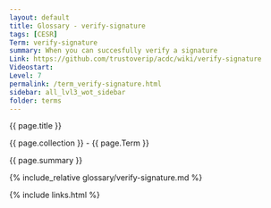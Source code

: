 ```yaml
---
layout: default
title: Glossary - verify-signature
tags: [CESR]
Term: verify-signature
summary: When you can succesfully verify a signature
Link: https://github.com/trustoverip/acdc/wiki/verify-signature
Videostart: 
Level: 7
permalink: /term_verify-signature.html
sidebar: all_lvl3_wot_sidebar
folder: terms
---
```


{{ page.title }}

{{ page.collection }} - {{ page.Term }}

   {{ page.summary }}

{% include_relative glossary/verify-signature.md %}

 {% include links.html %} 
